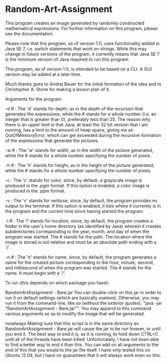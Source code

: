 Random-Art-Assignment
=====================

This program creates an image generated by randomly constructed mathematical expressions.  For further information on this program, please see the documentation.

Please note that this program, as of version 1.0, uses functionality added in Java SE 7, i.e. switch statements that work on strings.  While this may change in future versions of the program, it currently means that Java SE 7 is the minimum version of Java required to run this program.  

This program, as of version 1.0, is intended to be based on a CLI.  A GUI version may be added at a later time.

Much thanks goes to Andrej Bauer for the initial formation of the idea and to Christopher A. Stone for making a lesson plan of it.

Arguments for the program:

-d # : The 'd' stands for depth, as in the depth of the recursion that generates the expressions, while the # stands for a whole number (i.e. an integer that is greater than 0), preferably less than 25.  The reason why there is an upper limit is that Java, at least the 32 bit version that I am running, has a limit to the amount of heap space, giving me an OutOfMemoryError, which can get exceeded during the recursive formation of the expressions that generate the pictures.

-w # : The 'w' stands for width, as in the width of the picture generated, while the # stands for a whole number specifying the number of pixels.  

-h # : The 'h' stands for height, as in the height of the picture generated, while the # stands for a whole number specifying the number of pixels.  

-c : The 'c' stands for color, since, by default, a grayscale image is produced in the .pgm format.  If this option is enabled, a color image is produced in the .ppm format.

-v : The 'v' stands for verbose, since, by default, the program provides no output to the terminal.  If this option is enabled, it lists where it currently is in the program and the current time since having started the program.  

-l # : The 'l' stands for location, since, by default, the program creates a folder in the user's home directory (as identified by Java) wherein it creates subdirectories corresponding to the year, month, and day of when the program was started.  The # stands for the path.  The location where the image is stored is not relative and must be an absolute path ending with a '/'.  

-n # : The 'n' stands for name, since, by default, the program generates a name for the created picture corresponding to the hour, minute, second, and millisecond of when the program was started.  The # stands for the name.  It must begin with a '/'.  

To run (this depends on which package you have):

RandomArtAssignment - Bare.jar
	You can double-click on this jar in order to run it on default settings (which are basically useless).  Otherwise, you may run it from the command-line, like so (without the exterior quotes): "java -jar "RandomArtAssignment - Bare.jar"".  You may append to this command various arguments so as to modify the image that will be generated.

runalways
	Making sure that this script is in the same directory as RandomArtAssignment - Bare.jar will cause the jar to be run forever, or until you end it.  The best way to end it is, as it is running, to hold down CTRL+C until all of the threads have been killed.  Unfortunately, I have not been able to find a better way to end it than this.  You can add on all arguments to the end of this that you would to the jar file itself.  I have only tested this on Ubuntu 12.04, but I have no guarantees that it will always work even on this.  

